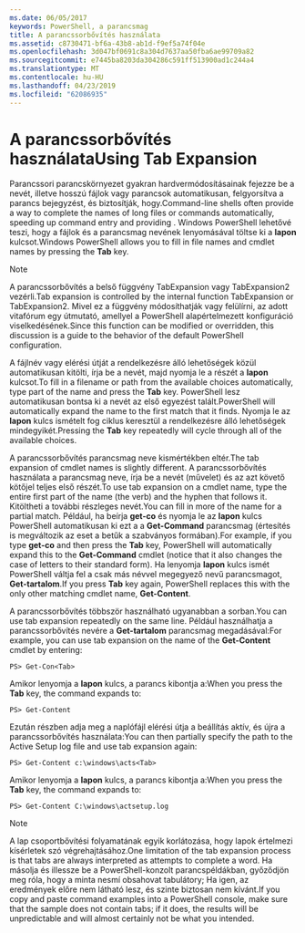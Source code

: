 ```yaml
---
ms.date: 06/05/2017
keywords: PowerShell, a parancsmag
title: A parancssorbővítés használata
ms.assetid: c8730471-bf6a-43b8-ab1d-f9ef5a74f04e
ms.openlocfilehash: 3d047bf0691c8a304d7637aa50fba6ae99709a82
ms.sourcegitcommit: e7445ba8203da304286c591ff513900ad1c244a4
ms.translationtype: MT
ms.contentlocale: hu-HU
ms.lasthandoff: 04/23/2019
ms.locfileid: "62086935"
---
```

# <a name="using-tab-expansion"></a><span data-ttu-id="314d1-103">A parancssorbővítés használata</span><span class="sxs-lookup"><span data-stu-id="314d1-103">Using Tab Expansion</span></span>

<span data-ttu-id="314d1-104">Parancssori parancskörnyezet gyakran hardvermódosításainak fejezze be a nevét, illetve hosszú fájlok vagy parancsok automatikusan, felgyorsítva a parancs bejegyzést, és biztosítják, hogy.</span><span class="sxs-lookup"><span data-stu-id="314d1-104">Command-line shells often provide a way to complete the names of long files or commands automatically, speeding up command entry and providing .</span></span> <span data-ttu-id="314d1-105">Windows PowerShell lehetővé teszi, hogy a fájlok és a parancsmag nevének lenyomásával töltse ki a **lapon** kulcsot.</span><span class="sxs-lookup"><span data-stu-id="314d1-105">Windows PowerShell allows you to fill in file names and cmdlet names by pressing the **Tab** key.</span></span>

> [!NOTE]
> <span data-ttu-id="314d1-106">A parancssorbővítés a belső függvény TabExpansion vagy TabExpansion2 vezérli.</span><span class="sxs-lookup"><span data-stu-id="314d1-106">Tab expansion is controlled by the internal function TabExpansion or TabExpansion2.</span></span> <span data-ttu-id="314d1-107">Mivel ez a függvény módosíthatják vagy felülírni, az adott vitafórum egy útmutató, amellyel a PowerShell alapértelmezett konfiguráció viselkedésének.</span><span class="sxs-lookup"><span data-stu-id="314d1-107">Since this function can be modified or overridden, this discussion is a guide to the behavior of the default PowerShell configuration.</span></span>

<span data-ttu-id="314d1-108">A fájlnév vagy elérési útját a rendelkezésre álló lehetőségek közül automatikusan kitölti, írja be a nevét, majd nyomja le a részét a **lapon** kulcsot.</span><span class="sxs-lookup"><span data-stu-id="314d1-108">To fill in a filename or path from the available choices automatically, type part of the name and press the **Tab** key.</span></span> <span data-ttu-id="314d1-109">PowerShell lesz automatikusan bontsa ki a nevét az első egyezést talált.</span><span class="sxs-lookup"><span data-stu-id="314d1-109">PowerShell will automatically expand the name to the first match that it finds.</span></span> <span data-ttu-id="314d1-110">Nyomja le az **lapon** kulcs ismételt fog ciklus keresztül a rendelkezésre álló lehetőségek mindegyikét.</span><span class="sxs-lookup"><span data-stu-id="314d1-110">Pressing the **Tab** key repeatedly will cycle through all of the available choices.</span></span>

<span data-ttu-id="314d1-111">A parancssorbővítés parancsmag neve kismértékben eltér.</span><span class="sxs-lookup"><span data-stu-id="314d1-111">The tab expansion of cmdlet names is slightly different.</span></span> <span data-ttu-id="314d1-112">A parancssorbővítés használata a parancsmag neve, írja be a nevét (művelet) és az azt követő kötőjel teljes első részét.</span><span class="sxs-lookup"><span data-stu-id="314d1-112">To use tab expansion on a cmdlet name, type the entire first part of the name (the verb) and the hyphen that follows it.</span></span> <span data-ttu-id="314d1-113">Kitöltheti a további részleges nevét.</span><span class="sxs-lookup"><span data-stu-id="314d1-113">You can fill in more of the name for a partial match.</span></span> <span data-ttu-id="314d1-114">Például, ha beírja **get-co** és nyomja le az **lapon** kulcs PowerShell automatikusan ki ezt a a **Get-Command** parancsmag (értesítés is megváltozik az eset a betűk a szabványos formában).</span><span class="sxs-lookup"><span data-stu-id="314d1-114">For example, if you type **get-co** and then press the **Tab** key, PowerShell will automatically expand this to the **Get-Command** cmdlet (notice that it also changes the case of letters to their standard form).</span></span> <span data-ttu-id="314d1-115">Ha lenyomja **lapon** kulcs ismét PowerShell váltja fel a csak más névvel megegyező nevű parancsmagot, **Get-tartalom**.</span><span class="sxs-lookup"><span data-stu-id="314d1-115">If you press **Tab** key again, PowerShell replaces this with the only other matching cmdlet name, **Get-Content**.</span></span>

<span data-ttu-id="314d1-116">A parancssorbővítés többször használható ugyanabban a sorban.</span><span class="sxs-lookup"><span data-stu-id="314d1-116">You can use tab expansion repeatedly on the same line.</span></span> <span data-ttu-id="314d1-117">Például használhatja a parancssorbővítés nevére a **Get-tartalom** parancsmag megadásával:</span><span class="sxs-lookup"><span data-stu-id="314d1-117">For example, you can use tab expansion on the name of the **Get-Content** cmdlet by entering:</span></span>

```
PS> Get-Con<Tab>
```

<span data-ttu-id="314d1-118">Amikor lenyomja a **lapon** kulcs, a parancs kibontja a:</span><span class="sxs-lookup"><span data-stu-id="314d1-118">When you press the **Tab** key, the command expands to:</span></span>

```
PS> Get-Content
```

<span data-ttu-id="314d1-119">Ezután részben adja meg a naplófájl elérési útja a beállítás aktív, és újra a parancssorbővítés használata:</span><span class="sxs-lookup"><span data-stu-id="314d1-119">You can then partially specify the path to the Active Setup log file and use tab expansion again:</span></span>

```
PS> Get-Content c:\windows\acts<Tab>
```

<span data-ttu-id="314d1-120">Amikor lenyomja a **lapon** kulcs, a parancs kibontja a:</span><span class="sxs-lookup"><span data-stu-id="314d1-120">When you press the **Tab** key, the command expands to:</span></span>

```
PS> Get-Content C:\windows\actsetup.log
```

> [!NOTE]
> <span data-ttu-id="314d1-121">A lap csoportbővítési folyamatának egyik korlátozása, hogy lapok értelmezi kísérletek szó végrehajtásához.</span><span class="sxs-lookup"><span data-stu-id="314d1-121">One limitation of the tab expansion process is that tabs are always interpreted as attempts to complete a word.</span></span> <span data-ttu-id="314d1-122">Ha másolja és illessze be a PowerShell-konzolt parancspéldákban, győződjön meg róla, hogy a minta nesmí obsahovat tabulátory; Ha igen, az eredmények előre nem látható lesz, és szinte biztosan nem kívánt.</span><span class="sxs-lookup"><span data-stu-id="314d1-122">If you copy and paste command examples into a PowerShell console, make sure that the sample does not contain tabs; if it does, the results will be unpredictable and will almost certainly not be what you intended.</span></span>